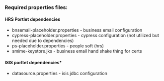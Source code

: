 ### Required properties files:

#### HRS Portlet dependencies
+ bnsemail-placeholder.properties - business email configuration
+ cypress-placeholder.properties - cypress configuration (not utilized but needed due to dependencies)
+ ps-placeholder.properties - people soft (hrs)
+ smime-keystore.jks - business email hand shake thing for certs

#### ISIS porltet dependencies*
+ datasource.properties - isis jdbc configuration
